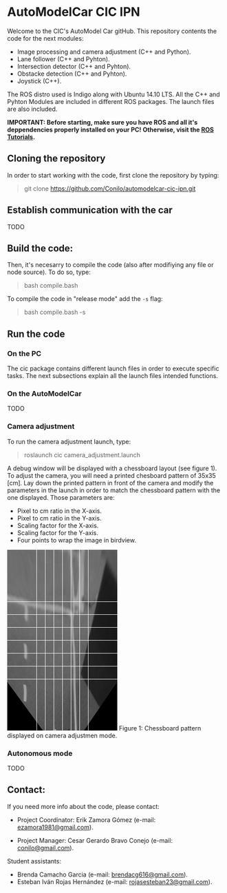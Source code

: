 # AutoModelCar CIC IPN
Welcome to the CIC's AutoModel Car gitHub. This repository contents the code for the next modules:

- Image processing and camera adjustment (C++ and Python).
- Lane follower (C++ and Pyhton).
- Intersection detector (C++ and Pyhton).
- Obstacke detection (C++ and Pyhton).
- Joystick (C++).

The ROS distro used is Indigo along with Ubuntu 14.10 LTS. All the C++ and Pyhton Modules are included in different ROS packages. The launch files are also included.

**IMPORTANT: Before starting, make sure you have ROS and all it's deppendencies properly installed on your PC! Otherwise, visit the [ROS Tutorials](http://wiki.ros.org/ROS/Tutorials/InstallingandConfiguringROSEnvironment).**

## Cloning the repository
In order to start working with the code, first clone the repository by typing:

> git clone https://github.com/Conilo/automodelcar-cic-ipn.git

## Establish communication with the car
TODO

## Build the code:
Then, it's necesarry to compile the code (also after modifiying any file or node source). To do so, type:

> bash compile.bash

To compile the code in "release mode" add the `-s` flag:

> bash compile.bash -s

## Run the code

### On the PC
The cic package contains different launch files in order to execute specific tasks. The next subsections explain all the launch files intended functions.

### On the AutoModelCar
TODO

### Camera adjustment

To run the camera adjustment launch, type:

> roslaunch cic camera_adjustment.launch

A debug window will be displayed with a chessboard layout (see figure 1). To adjust the camera, you will need a printed chesboard pattern of 35x35 [cm]. Lay down the printed pattern in front of the camera and modify the parameters in the launch in order to match the chessboard pattern with the one displayed. Those parameters are:

- Pixel to cm ratio in the X-axis.
- Pixel to cm ratio in the Y-axis.
- Scaling factor for the X-axis.
- Scaling factor for the Y-axis.
- Four points to wrap the image in birdview.

![](img/calibration_window.png)
Figure 1: Chessboard pattern displayed on camera adjustmen mode.

### Autonomous mode
TODO

## Contact:
If you need more info about the code, please contact:

* Project Coordinator:
Erik Zamora Gómez (e-mail: ezamora1981@gmail.com).

* Project Manager: 
Cesar Gerardo Bravo Conejo  (e-mail: conilo@gmail.com).

Student assistants:
- Brenda Camacho Garcia (e-mail: brendacg616@gmail.com).
- Esteban Iván Rojas Hernández (e-mail: rojasesteban23@gmail.com).
